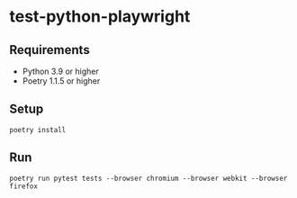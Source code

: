 # test-python-playwright

## Requirements

- Python 3.9 or higher
- Poetry 1.1.5 or higher

## Setup

```shell
poetry install
```

## Run

```shell
poetry run pytest tests --browser chromium --browser webkit --browser firefox
```
